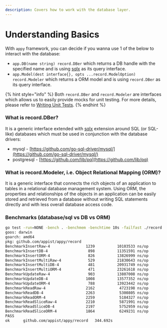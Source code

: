```yaml
---
description: Covers how to work with the database layer.
---
```


# Understanding Basics

With `appy` framework, you can decide if you wanna use 1 of the below to interact with the database:

* `app.DB(name string) record.DBer` which returns a DB handle with the specified name and is using [sqlx](https://github.com/jmoiron/sqlx) as its query interface. 
* `app.Model(dest interface{}, opts ...record.ModelOption) record.Modeler` which returns a ORM model and is using `record.DBer` as its query interface.

{% hint style="info" %}
Both `record.DBer` and `record.Modeler` are interfaces which allows us to easily provide mocks for unit testing. For more details, please refer to [Writing Unit Tests](https://app.gitbook.com/@appist/s/appy/~/drafts/-M89Lng7Tw37CmiJzM9P/database-and-model/writing-unit-tests).
{% endhint %}

### What is record.DBer?

It is a generic interface extended with [sqlx](https://github.com/jmoiron/sqlx) extension around SQL \(or SQL-like\) databases which must be used in conjunction with the database drivers:

* mysql - [https://github.com/go-sql-driver/mysql/](https://github.com/go-sql-driver/mysql/)
* postgresql - [https://github.com/lib/pq](https://github.com/lib/pq)

### What is record.Modeler, i.e. Object Relational Mapping \(ORM\)?

It is a generic interface that connects the rich objects of an application to tables in a relational database management system. Using ORM, the properties and relationships of the objects in an application can be easily stored and retrieved from a database without writing SQL statements directly and with less overall database access code.

### Benchmarks \(database/sql vs DB vs ORM\)

```bash
go test -run=NONE -bench . -benchmem -benchtime 10s -failfast ./record
goos: darwin
goarch: amd64
pkg: github.com/appist/appy/record
BenchmarkInsertRaw-4                1239          10103533 ns/op              88 B/op          5 allocs/op
BenchmarkInsertDB-4                  898          11351591 ns/op            1548 B/op         19 allocs/op
BenchmarkInsertORM-4                 826          13826999 ns/op           15338 B/op        283 allocs/op
BenchmarkInsertMultiRaw-4            529          21830643 ns/op          107896 B/op        415 allocs/op
BenchmarkInsertMultiDB-4             481          20931749 ns/op          166302 B/op        441 allocs/op
BenchmarkInsertMultiORM-4            471          23261618 ns/op          791677 B/op       3872 allocs/op
BenchmarkUpdateRaw-4                 903          13807008 ns/op            1064 B/op         21 allocs/op
BenchmarkUpdateDB-4                 1008          13577352 ns/op            3677 B/op         52 allocs/op
BenchmarkUpdateORM-4                 788          13923442 ns/op            8920 B/op        233 allocs/op
BenchmarkReadRaw-4                  2162           4723198 ns/op            1810 B/op         47 allocs/op
BenchmarkReadDB-4                   2263           5300805 ns/op            3257 B/op         69 allocs/op
BenchmarkReadORM-4                  2259           5184327 ns/op            6911 B/op        230 allocs/op
BenchmarkReadSliceRaw-4             2210           5871991 ns/op           23088 B/op       1331 allocs/op
BenchmarkReadSliceDB-4              2197           5752959 ns/op           25070 B/op       1353 allocs/op
BenchmarkReadSliceORM-4             1864           6249231 ns/op          246630 B/op       1526 allocs/op
PASS
ok      github.com/appist/appy/record   344.692s
```

